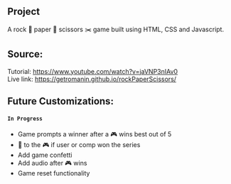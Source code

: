 ## Project
A rock 🚀 paper 📰 scissors ✂️  game built using HTML, CSS and Javascript.

## Source:
Tutorial: https://www.youtube.com/watch?v=jaVNP3nIAv0 <br>
Live link: https://getromanin.github.io/rockPaperScissors/

## Future Customizations:

#### `In Progress`
- Game prompts a winner after a 🎮 wins best out of 5
- 🚦 to the 🎮 if user or comp won the series
- Add game confetti
- Add audio after 🎮 wins   
- Game reset functionality
